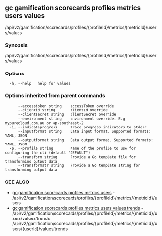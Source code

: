 ## gc gamification scorecards profiles metrics users values

/api/v2/gamification/scorecards/profiles/{profileId}/metrics/{metricId}/users/values

### Synopsis

/api/v2/gamification/scorecards/profiles/{profileId}/metrics/{metricId}/users/values

### Options

```
  -h, --help   help for values
```

### Options inherited from parent commands

```
      --accesstoken string    accessToken override
      --clientid string       clientId override
      --clientsecret string   clientSecret override
      --environment string    environment override. E.g. mypurecloud.com.au or ap-southeast-2
  -i, --indicateprogress      Trace progress indicators to stderr
      --inputformat string    Data input format. Supported formats: YAML, JSON
      --outputformat string   Data output format. Supported formats: YAML, JSON
  -p, --profile string        Name of the profile to use for configuring the cli (default "DEFAULT")
      --transform string      Provide a Go template file for transforming output data
      --transformstr string   Provide a Go template string for transforming output data
```

### SEE ALSO

* [gc gamification scorecards profiles metrics users](gc_gamification_scorecards_profiles_metrics_users.html)	 - /api/v2/gamification/scorecards/profiles/{profileId}/metrics/{metricId}/users
* [gc gamification scorecards profiles metrics users values trends](gc_gamification_scorecards_profiles_metrics_users_values_trends.html)	 - /api/v2/gamification/scorecards/profiles/{profileId}/metrics/{metricId}/users/values/trends /api/v2/gamification/scorecards/profiles/{profileId}/metrics/{metricId}/users/{userId}/values/trends


